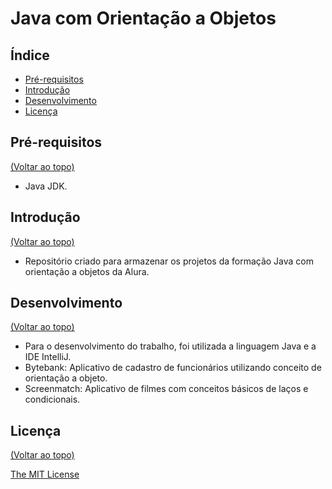 # Java com Orientação a Objetos

## Índice <a name="index"></a>

- [Pré-requisitos](#installation)
- [Introdução](#introduction)
- [Desenvolvimento](#development)
- [Licença](#license)

## Pré-requisitos <a name="installation"></a>

[(Voltar ao topo)](#index)

- Java JDK.

## Introdução <a name="introduction"></a>

[(Voltar ao topo)](#index)

- Repositório criado para armazenar os projetos da formação Java com orientação a objetos da Alura.

## Desenvolvimento <a name="development"></a>

[(Voltar ao topo)](#index)

- Para o desenvolvimento do trabalho, foi utilizada a linguagem Java e a IDE IntelliJ.
- Bytebank: Aplicativo de cadastro de funcionários utilizando conceito de orientação a objeto.
- Screenmatch: Aplicativo de filmes com conceitos básicos de laços e condicionais.

## Licença <a name="license"></a>

[(Voltar ao topo)](#index)

[The MIT License](https://opensource.org/licenses/MIT)
